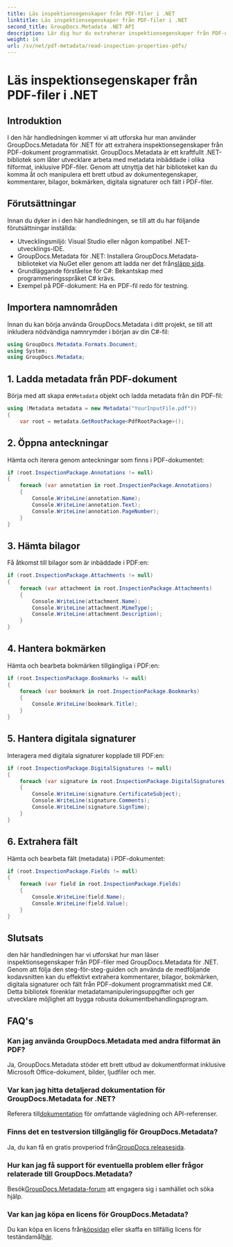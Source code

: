 ```yaml
---
title: Läs inspektionsegenskaper från PDF-filer i .NET
linktitle: Läs inspektionsegenskaper från PDF-filer i .NET
second_title: GroupDocs.Metadata .NET API
description: Lär dig hur du extraherar inspektionsegenskaper från PDF-dokument med GroupDocs.Metadata för .NET. Utforska kommentarer, bilagor och mer.
weight: 14
url: /sv/net/pdf-metadata/read-inspection-properties-pdfs/
---
```


# Läs inspektionsegenskaper från PDF-filer i .NET

## Introduktion
I den här handledningen kommer vi att utforska hur man använder GroupDocs.Metadata för .NET för att extrahera inspektionsegenskaper från PDF-dokument programmatiskt. GroupDocs.Metadata är ett kraftfullt .NET-bibliotek som låter utvecklare arbeta med metadata inbäddade i olika filformat, inklusive PDF-filer. Genom att utnyttja det här biblioteket kan du komma åt och manipulera ett brett utbud av dokumentegenskaper, kommentarer, bilagor, bokmärken, digitala signaturer och fält i PDF-filer.
## Förutsättningar
Innan du dyker in i den här handledningen, se till att du har följande förutsättningar inställda:
- Utvecklingsmiljö: Visual Studio eller någon kompatibel .NET-utvecklings-IDE.
-  GroupDocs.Metadata för .NET: Installera GroupDocs.Metadata-biblioteket via NuGet eller genom att ladda ner det från[släpp sida](https://releases.groupdocs.com/metadata/net/).
- Grundläggande förståelse för C#: Bekantskap med programmeringsspråket C# krävs.
- Exempel på PDF-dokument: Ha en PDF-fil redo för testning.

## Importera namnområden
Innan du kan börja använda GroupDocs.Metadata i ditt projekt, se till att inkludera nödvändiga namnrymder i början av din C#-fil:
```csharp
using GroupDocs.Metadata.Formats.Document;
using System;
using GroupDocs.Metadata;
```
## 1. Ladda metadata från PDF-dokument
 Börja med att skapa en`Metadata` objekt och ladda metadata från din PDF-fil:
```csharp
using (Metadata metadata = new Metadata("YourInputFile.pdf"))
{
    var root = metadata.GetRootPackage<PdfRootPackage>();
```
## 2. Öppna anteckningar
Hämta och iterera genom anteckningar som finns i PDF-dokumentet:
```csharp
if (root.InspectionPackage.Annotations != null)
{
    foreach (var annotation in root.InspectionPackage.Annotations)
    {
        Console.WriteLine(annotation.Name);
        Console.WriteLine(annotation.Text);
        Console.WriteLine(annotation.PageNumber);
    }
}
```
## 3. Hämta bilagor
Få åtkomst till bilagor som är inbäddade i PDF:en:
```csharp
if (root.InspectionPackage.Attachments != null)
{
    foreach (var attachment in root.InspectionPackage.Attachments)
    {
        Console.WriteLine(attachment.Name);
        Console.WriteLine(attachment.MimeType);
        Console.WriteLine(attachment.Description);
    }
}
```
## 4. Hantera bokmärken
Hämta och bearbeta bokmärken tillgängliga i PDF:en:
```csharp
if (root.InspectionPackage.Bookmarks != null)
{
    foreach (var bookmark in root.InspectionPackage.Bookmarks)
    {
        Console.WriteLine(bookmark.Title);
    }
}
```
## 5. Hantera digitala signaturer
Interagera med digitala signaturer kopplade till PDF:en:
```csharp
if (root.InspectionPackage.DigitalSignatures != null)
{
    foreach (var signature in root.InspectionPackage.DigitalSignatures)
    {
        Console.WriteLine(signature.CertificateSubject);
        Console.WriteLine(signature.Comments);
        Console.WriteLine(signature.SignTime);
    }
}
```
## 6. Extrahera fält
Hämta och bearbeta fält (metadata) i PDF-dokumentet:
```csharp
if (root.InspectionPackage.Fields != null)
{
    foreach (var field in root.InspectionPackage.Fields)
    {
        Console.WriteLine(field.Name);
        Console.WriteLine(field.Value);
    }
}
```

## Slutsats
den här handledningen har vi utforskat hur man läser inspektionsegenskaper från PDF-filer med GroupDocs.Metadata för .NET. Genom att följa den steg-för-steg-guiden och använda de medföljande kodavsnitten kan du effektivt extrahera kommentarer, bilagor, bokmärken, digitala signaturer och fält från PDF-dokument programmatiskt med C#. Detta bibliotek förenklar metadatamanipuleringsuppgifter och ger utvecklare möjlighet att bygga robusta dokumentbehandlingsprogram.

## FAQ's
### Kan jag använda GroupDocs.Metadata med andra filformat än PDF?
Ja, GroupDocs.Metadata stöder ett brett utbud av dokumentformat inklusive Microsoft Office-dokument, bilder, ljudfiler och mer.
### Var kan jag hitta detaljerad dokumentation för GroupDocs.Metadata for .NET?
 Referera till[dokumentation](https://tutorials.groupdocs.com/metadata/net/) för omfattande vägledning och API-referenser.
### Finns det en testversion tillgänglig för GroupDocs.Metadata?
 Ja, du kan få en gratis provperiod från[GroupDocs releasesida](https://releases.groupdocs.com/).
### Hur kan jag få support för eventuella problem eller frågor relaterade till GroupDocs.Metadata?
 Besök[GroupDocs.Metadata-forum](https://forum.groupdocs.com/c/metadata/14) att engagera sig i samhället och söka hjälp.
### Var kan jag köpa en licens för GroupDocs.Metadata?
Du kan köpa en licens från[köpsidan](https://purchase.groupdocs.com/buy) eller skaffa en tillfällig licens för teständamål[här](https://purchase.groupdocs.com/temporary-license/).